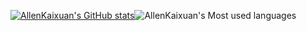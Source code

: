 [![AllenKaixuan's GitHub stats](https://github-readme-stats.vercel.app/api?username=AllenKaixuan)](https://github.com/anuraghazra/github-readme-stats)![AllenKaixuan's Most used languages](https://github-readme-stats.vercel.app/api/top-langs/?username=AllenKaixuan&layout=compact&hide_border=true&langs_count=10)





